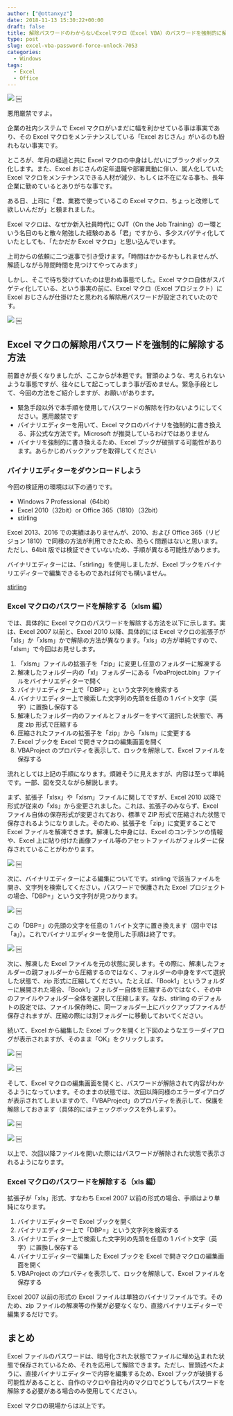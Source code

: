 ```yaml
---
author: ["@ottanxyz"]
date: 2018-11-13 15:30:22+00:00
draft: false
title: 解除パスワードのわからないExcelマクロ（Excel VBA）のパスワードを強制的に解除する方法
type: post
slug: excel-vba-password-force-unlock-7053
categories:
  - Windows
tags:
  - Excel
  - Office
---
```


![](/uploads/2018/11/181113-5beaece811ac7.png)
￼

悪用厳禁ですよ。

企業の社内システムで Excel マクロがいまだに幅を利かせている事は事実であり、その Excel マクロをメンテナンスしている「Excel おじさん」がいるのも紛れもない事実です。

ところが、年月の経過と共に Excel マクロの中身はしだいにブラックボックス化します。また、Excel おじさんの定年退職や部署異動に伴い、属人化していた Excel マクロをメンテナンスできる人材が減少、もしくは不在になる事も、長年企業に勤めているとありがちな事です。

ある日、上司に「君、業務で使っているこの Excel マクロ、ちょっと改修して欲しいんだが」と頼まれました。

Excel マクロは、なぜか新入社員時代に OJT（On the Job Training）の一環という名目のもと散々勉強した経験のある「君」ですから、多少スパゲティ化していたとしても、「たかだか Excel マクロ」と思い込んでいます。

上司からの依頼に二つ返事で引き受けます。「時間はかかるかもしれませんが、解読しながら隙間時間を見つけてやってみます」

しかし、そこで待ち受けていたのは思わぬ事態でした。Excel マクロ自体がスパゲティ化している、という事実の前に、Excel マクロ（Excel プロジェクト）に Excel おじさんが仕掛けたと思われる解除用パスワードが設定されていたのです。

![](/uploads/2018/11/181113-5beaece83d001.png)
￼

## Excel マクロの解除用パスワードを強制的に解除する方法

前置きが長くなりましたが、ここからが本題です。冒頭のような、考えられないような事態ですが、往々にして起こってしまう事が否めません。緊急手段として、今回の方法をご紹介しますが、お願いがあります。

- 緊急手段以外で本手順を使用してパスワードの解除を行わないようにしてください。悪用厳禁です
- バイナリエディターを用いて、Excel マクロのバイナリを強制的に書き換える、非公式な方法です。Microsoft が推奨しているわけではありません
- バイナリを強制的に書き換えるため、Excel ブックが破損する可能性があります。あらかじめバックアップを取得してください

### バイナリエディターをダウンロードしよう

今回の検証用の環境は以下の通りです。

- Windows 7 Professional（64bit）
- Excel 2010（32bit）or Office 365（1810）（32bit）
- stirling

Excel 2013、2016 での実績はありませんが、2010、および Office 365（リビジョン 1810）で同様の方法が利用できたため、恐らく問題はないと思います。ただし、64bit 版では検証できていないため、手順が異なる可能性があります。

バイナリエディターには、「stirling」を使用しましたが、Excel ブックをバイナリエディターで編集できるものであれば何でも構いません。

[stirling](https://www.vector.co.jp/soft/dl/win95/util/se079072.html)

### Excel マクロのパスワードを解除する（xlsm 編）

では、具体的に Excel マクロのパスワードを解除する方法を以下に示します。実は、Excel 2007 以前と、Excel 2010 以降、具体的には Excel マクロの拡張子が「xls」か「xlsm」かで解除の方法が異なります。「xls」の方が単純ですので、「xlsm」で今回はお見せします。

1. 「xlsm」ファイルの拡張子を「zip」に変更し任意のフォルダーに解凍する
2. 解凍したフォルダー内の「xl」フォルダーにある「vbaProject.bin」ファイルをバイナリエディターで開く
3. バイナリエディター上で「DBP=」という文字列を検索する
4. バイナリエディター上で検索した文字列の先頭を任意の 1 バイト文字（英字）に置換し保存する
5. 解凍したフォルダー内のファイルとフォルダーをすべて選択した状態で、再度 zip 形式で圧縮する
6. 圧縮されたファイルの拡張子を「zip」から「xlsm」に変更する
7. Excel ブックを Excel で開きマクロの編集画面を開く
8. VBAProject のプロパティを表示して、ロックを解除して、Excel ファイルを保存する

流れとしては上記の手順になります。煩雑そうに見えますが、内容は至って単純です。一部、図を交えながら解説します。

まず、拡張子「xlsx」や「xlsm」ファイルに関してですが、Excel 2010 以降で形式が従来の「xls」から変更されました。これは、拡張子のみならず、Excel ファイル自体の保存形式が変更されており、標準で ZIP 形式で圧縮された状態で保存されるようになりました。そのため、拡張子を「zip」に変更することで Excel ファイルを解凍できます。解凍した中身には、Excel のコンテンツの情報や、Excel 上に貼り付けた画像ファイル等のアセットファイルがフォルダーに保存されていることがわかります。

![](/uploads/2018/11/181113-5beaece81c96c.png)
￼

次に、バイナリエディターによる編集についてです。stirling で該当ファイルを開き、文字列を検索してください。パスワードで保護された Excel プロジェクトの場合、「DBP=」という文字列が見つかります。

![](/uploads/2018/11/181113-5beaecea39b4d.png)
￼

この「DBP=」の先頭の文字を任意の 1 バイト文字に置き換えます（図中では「a」）。これでバイナリエディターを使用した手順は終了です。

![](/uploads/2018/11/181113-5beaece81c45e.png)
￼

次に、解凍した Excel ファイルを元の状態に戻します。その際に、解凍したフォルダーの親フォルダーから圧縮するのではなく、フォルダーの中身をすべて選択した状態で、zip 形式に圧縮してください。たとえば、「Book1」というフォルダーに展開された場合、「Book1」フォルダー自体を圧縮するのではなく、その中のファイルやフォルダー全体を選択して圧縮します。なお、stirling のデフォルトの設定では、ファイル保存時に、同一フォルダー上にバックアップファイルが保存されますが、圧縮の際には別フォルダーに移動しておいてください。

続いて、Excel から編集した Excel ブックを開くと下図のようなエラーダイアログが表示されますが、そのまま「OK」をクリックします。

![](/uploads/2018/11/181113-5beaecea1345b.png)
￼

![](/uploads/2018/11/181113-5beaecef26daa.png)
￼

そして、Excel マクロの編集画面を開くと、パスワードが解除されて内容がわかるようになっています。そのままの状態では、次回以降同様のエラーダイアログが表示されてしまいますので、「VBAProject」のプロパティを表示して、保護を解除しておきます（具体的にはチェックボックスを外します）。

![](/uploads/2018/11/181113-5beaecf067f0d.png)
￼

![](/uploads/2018/11/181113-5beaecf12ac5b.png)
￼

以上で、次回以降ファイルを開いた際にはパスワードが解除された状態で表示されるようになります。

### Excel マクロのパスワードを解除する（xls 編）

拡張子が「xls」形式、すなわち Excel 2007 以前の形式の場合、手順はより単純になります。

1. バイナリエディターで Excel ブックを開く
2. バイナリエディター上で「DBP=」という文字列を検索する
3. バイナリエディター上で検索した文字列の先頭を任意の 1 バイト文字（英字）に置換し保存する
4. バイナリエディターで編集した Excel ブックを Excel で開きマクロの編集画面を開く
5. VBAProject のプロパティを表示して、ロックを解除して、Excel ファイルを保存する

Excel 2007 以前の形式の Excel ファイルは単独のバイナリファイルです。そのため、zip ファイルの解凍等の作業が必要なくなり、直接バイナリエディターで編集するだけです。

## まとめ

Excel ファイルのパスワードは、暗号化された状態でファイルに埋め込まれた状態で保存されているため、それを応用して解除できます。ただし、冒頭述べたように、直接バイナリエディターで内容を編集するため、Excel ブックが破損する可能性があることと、自作のマクロや自社内のマクロでどうしてもパスワードを解除する必要がある場合のみ使用してください。

Excel マクロの現場からは以上です。
